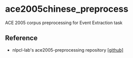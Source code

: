 # ace2005chinese_preprocess
ACE 2005 corpus preprocessing for Event Extraction task


## Reference
* nlpcl-lab's ace2005-preprocessing repository [[github]](https://github.com/nlpcl-lab/ace2005-preprocessing)
